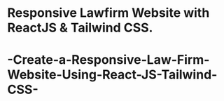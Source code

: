 # Responsive Lawfirm Website with ReactJS & Tailwind CSS.
# -Create-a-Responsive-Law-Firm-Website-Using-React-JS-Tailwind-CSS-
